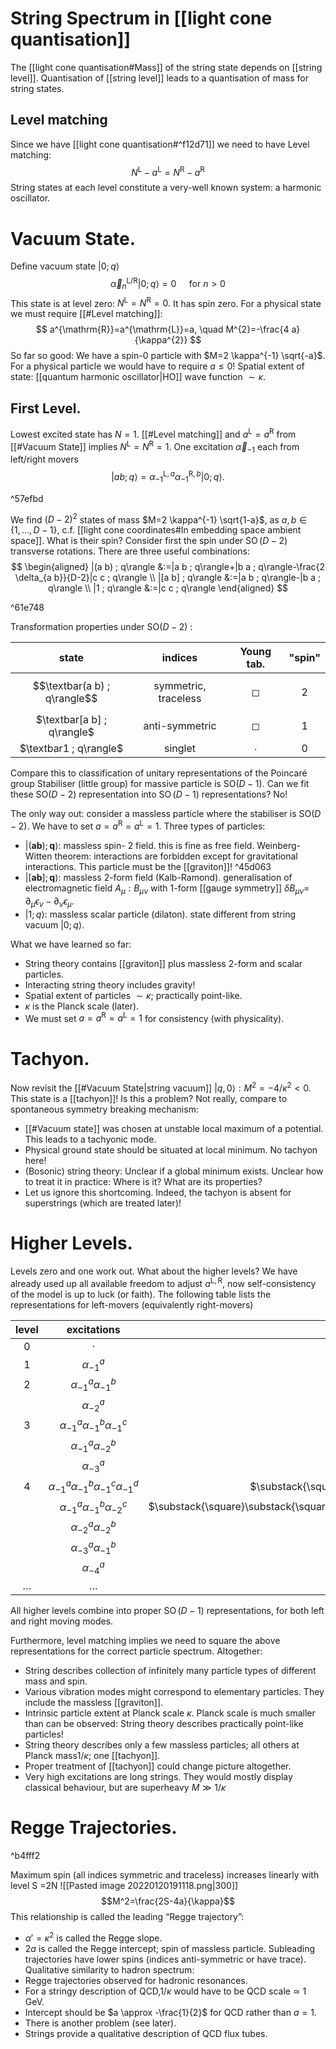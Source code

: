 # String Spectrum in [[light cone quantisation]]
The [[light cone quantisation#Mass]] of the string state depends on [[string level]]. Quantisation of [[string level]] leads to a quantisation of mass for string states. 
## Level matching
Since we have [[light cone quantisation#^f12d71]] we need to have Level matching:
$$
N^{\mathrm{L}}-a^{\mathrm{L}}=N^{\mathrm{R}}-a^{\mathrm{R}}
$$
String states at each level constitute a very-well known system: a harmonic oscillator.
# Vacuum State. 
Define vacuum state $|0 ; q\rangle$
$$
\vec{\alpha}_{n}^{\mathrm{L} / \mathrm{R}}|0 ; q\rangle=0 \quad \text { for } n>0
$$
This state is at level zero: $N^{\mathrm{L}}=N^{\mathrm{R}}=0 .$ It has spin zero. 
For a physical state we must require [[#Level matching]]:
$$
a^{\mathrm{R}}=a^{\mathrm{L}}=a, \quad M^{2}=-\frac{4 a}{\kappa^{2}}
$$
So far so good: We have a spin-0 particle with $M=2 \kappa^{-1} \sqrt{-a}$. For a physical particle we would have to require $a \leq 0 !$ Spatial extent of state: [[quantum harmonic oscillator|HO]] wave function $\sim \kappa$.

## First Level. 
Lowest excited state has $N=1 .$ [[#Level matching]] and $a^{\mathrm{L}}=a^{\mathrm{R}}$ from [[#Vacuum State]] implies $N^{\mathrm{L}}=N^{\mathrm{R}}=1$. One excitation $\vec{\alpha}_{-1}$ each from left/right movers
$$
|a b ; q\rangle=\alpha_{-1}^{\mathrm{L}, a} \alpha_{-1}^{\mathrm{R}, b}|0 ; q\rangle .
$$

^57efbd

We find $(D-2)^{2}$ states of mass $M=2 \kappa^{-1} \sqrt{1-a}$, as $a,b\in \{1,\dots,D-1\}$, c.f. [[light cone coordinates#In embedding space ambient space]].
What is their spin? Consider first the spin under $\operatorname{SO}(D-2)$ transverse rotations. There are three useful combinations:
$$
\begin{aligned}
|(a b) ; q\rangle &:=|a b ; q\rangle+|b a ; q\rangle-\frac{2 \delta_{a b}}{D-2}|c c ; q\rangle \\
|[a b] ; q\rangle &:=|a b ; q\rangle-|b a ; q\rangle \\
|1 ; q\rangle &:=|c c ; q\rangle
\end{aligned}
$$

^61e748

Transformation properties under $\mathrm{SO}(D-2)$ :


|            state             |       indices        | Young tab. | "spin" |
|:----------------------------:|:--------------------:|:----------:|:------:|
| $$\textbar(a b) ; q\rangle$$ | symmetric, traceless |     ◻      |   2    |
|  $\textbar[a b] ; q\rangle$  |    anti-symmetric    |     ◻      |   1    |
|    $\textbar1 ; q\rangle$    |       singlet        |     ∙      |   0    |

Compare this to classification of unitary representations of the Poincaré group Stabiliser (little group) for massive particle is $\mathrm{SO}(D-1)$. Can we fit these $\mathrm{SO}(D-2)$ representation into $\operatorname{SO}(D-1)$ representations? No!

The only way out: consider a massless particle where the stabiliser is $\mathrm{SO}(D-2)$. We have to set $a=a^{\mathrm{R}}=a^{\mathrm{L}}=1$.
Three types of particles:
- $|(\boldsymbol{a b}) ; \boldsymbol{q}\rangle:$ massless spin- 2 field. this is fine as free field.
Weinberg-Witten theorem: interactions are forbidden except for gravitational interactions. This particle must be the [[graviton]]! ^45d063
- $|[\boldsymbol{a b}] ; \boldsymbol{q}\rangle:$ massless 2-form field (Kalb-Ramond).
generalisation of electromagnetic field $A_{\mu}: B_{\mu \nu}$ with 1-form [[gauge symmetry]] $\delta B_{\mu \nu}=$ $\partial_{\mu} \epsilon_{\nu}-\partial_{\nu} \epsilon_{\mu} .$
- $|1 ; q\rangle:$ massless scalar particle (dilaton).
state different from string vacuum $|0 ; q\rangle$.

What we have learned so far:
- String theory contains [[graviton]] plus massless 2-form and scalar particles.
- Interacting string theory includes gravity!
- Spatial extent of particles $\sim \kappa ;$ practically point-like.
- $\kappa$ is the Planck scale (later).
- We must set $a=a^{\mathrm{R}}=a^{\mathrm{L}}=1$ for consistency (with physicality).
# Tachyon. 
Now revisit the [[#Vacuum State|string vacuum]] $|q, 0\rangle: M^{2}=-4 / \kappa^{2}<0$. This state is a [[tachyon]]!
Is this a problem? Not really, compare to spontaneous symmetry breaking mechanism:
- [[#Vacuum state]] was chosen at unstable local maximum of a potential. This leads to a tachyonic mode.
- Physical ground state should be situated at local minimum. No tachyon here!
- (Bosonic) string theory: Unclear if a global minimum exists. Unclear how to treat it in practice: Where is it? What are its properties?
- Let us ignore this shortcoming. Indeed, the tachyon is absent for superstrings (which are treated later)!

# Higher Levels. 
Levels zero and one work out. What about the higher levels? We have already used up all available freedom to adjust $a^{\mathrm{L}, \mathrm{R}}$, now self-consistency of the model is up to luck (or faith). The following table lists the representations for left-movers (equivalently right-movers)

|  level  |                            excitations                            |                                                                             SO(D-2)                                                                             |                                  SO(D-1)                                   |
|:-------:|:-----------------------------------------------------------------:|:---------------------------------------------------------------------------------------------------------------------------------------------------------------:|:--------------------------------------------------------------------------:|
|    0    |                              $\cdot$                              |                                                                            $\bullet$                                                                            |                                 $\bullet$                                  |
|    1    |                          $\alpha_{-1}^a$                          |                                                                      $\substack{\square}$                                                                       |                                  $\times$                                  |
|    2    |                   $\alpha_{-1}^a\alpha_{-1}^b$                    |                                                        $\substack{\square}\substack{\square}\ +\bullet$                                                         |                   $\substack{\square}\substack{\square}$                   |
|         |                          $\alpha_{-2}^a$                          |                                                                      $\substack{\square}$                                                                       |                                                                            |
|    3    |         $\alpha_{-1}^{a} \alpha_{-1}^{b} \alpha_{-1}^{c}$         |                                         $\substack{\square}\substack{\square}\substack{\square}\ + \substack{\square}$                                          |          $\substack{\square}\substack{\square}\substack{\square}$          |
|         |                 $\alpha_{-1}^{a} \alpha_{-2}^{b}$                 |                                           $\substack{\square}\substack{\square}+\substack{\square\\\square}+\bullet$                                            |                   $\substack{\square\\\square\\\square}$                   |
|         |                         $\alpha_{-3}^{a}$                         |                                                                      $\substack{\square}$                                                                       |                                                                            |
|    4    | $\alpha_{-1}^{a} \alpha_{-1}^{b} \alpha_{-1}^{c} \alpha_{-1}^{d}$ |                     $\substack{\square}\substack{\square}\substack{\square}\substack{\square}+\substack{\square}\substack{\square}+\bullet$                     | $\substack{\square}\substack{\square}\substack{\square}\substack{\square}$ |
|         |         $\alpha_{-1}^{a} \alpha_{-1}^{b} \alpha_{-2}^{c}$         | $\substack{\square}\substack{\square}\substack{\square}+\substack{\square\\\square}\substack{\square\\\phantom{\square}}+\substack{\square}+\substack{\square}$ |     $\substack{\square\\\square}\substack{\square\\\phantom{\square}}$     |
|         |                 $\alpha_{-2}^{a} \alpha_{-2}^{b}$                 |                                                         $\substack{\square}\substack{\square}+\bullet$                                                          |                   $\substack{\square}\substack{\square}$                   |
|         |                 $\alpha_{-3}^{a} \alpha_{-1}^{b}$                 |                                           $\substack{\square}\substack{\square}+\substack{\square\\\square}+\bullet$                                            |                                 $\bullet$                                  |
|         |                         $\alpha_{-4}^{a}$                         |                                                                      $\substack{\square}$                                                                       |                                                                            |
| $\dots$ |                              $\dots$                              |                                                                             $\dots$                                                                             |                                    $\dots$                                    |


All higher levels combine into proper $\operatorname{SO}(D-1)$ representations, for both left and right moving modes.

Furthermore, level matching implies we need to square the above representations for the correct particle spectrum.
Altogether:
- String describes collection of infinitely many particle types of different mass and spin.
- Various vibration modes might correspond to elementary particles. They include the massless [[graviton]]. 
- Intrinsic particle extent at Planck scale $\kappa$. Planck scale is much smaller than can be observed: String theory describes practically point-like particles! 
- String theory describes only a few massless particles; all others at Planck mass$1/\kappa$; one [[tachyon]]. 
- Proper treatment of [[tachyon]] could change picture altogether. 
- Very high excitations are long strings. They would mostly display classical behaviour, but are superheavy $M\gg1/\kappa$ 

 # Regge Trajectories. 

^b4fff2

 Maximum spin (all indices symmetric and traceless) increases linearly with level S =2N
 ![[Pasted image 20220120191118.png|300]]$$M^2=\frac{2S-4a}{\kappa}$$
This relationship is called the leading “Regge trajectory”: 
- $\alpha'=\kappa^2$ is called the Regge slope. 
- $2a$ is called the Regge intercept; spin of massless particle. 
Subleading trajectories have lower spins (indices anti-symmetric or have trace). Qualitative similarity to hadron spectrum: 
- Regge trajectories observed for hadronic resonances. 
- For a stringy description of QCD,$1/\kappa$ would have to be QCD scale $\simeq$ 1 GeV. 
- Intercept should be $a \approx  -\frac{1}{2}$ for QCD rather than $a =1$. 
- There is another problem (see later). 
- Strings provide a qualitative description of QCD flux tubes.
